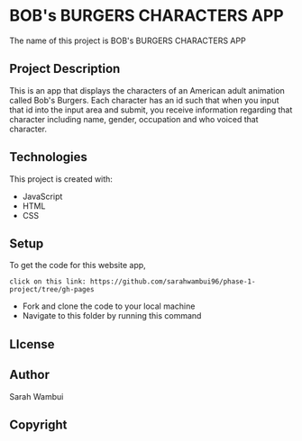 # BOB's BURGERS CHARACTERS APP
The name of this project is BOB's BURGERS CHARACTERS APP


## Project Description
This is an app that displays the characters of an American adult animation called Bob's Burgers. Each character has an id such that  when you input that id into the input area and submit, you receive information regarding that character including name, gender, occupation and who voiced that character.

## Technologies
This project is created with:
<ul>
<li>JavaScript</li>
<li>HTML</li>
<li>CSS</li>
</ul>
   

## Setup
To get the code for this website app, 

    click on this link: https://github.com/sarahwambui96/phase-1-project/tree/gh-pages
<ul>
<li>Fork and clone the code to your local machine</li>
<li>Navigate to this folder by running this command</li>
</ul>

## LIcense


## Author
Sarah Wambui

## Copyright


